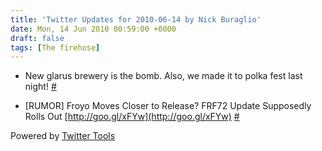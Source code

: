 ```yaml
---
title: 'Twitter Updates for 2010-06-14 by Nick Buraglio'
date: Mon, 14 Jun 2010 00:59:00 +0000
draft: false
tags: [The firehose]
---
```


  
*   New glarus brewery is the bomb. Also, we made it to polka fest last night! [#](http://twitter.com/buraglio/statuses/16072520650)
  
*   \[RUMOR\] Froyo Moves Closer to Release? FRF72 Update Supposedly Rolls Out [http://goo.gl/xFYw](http://goo.gl/xFYw) [#](http://twitter.com/buraglio/statuses/16114022053)
  

  

Powered by [Twitter Tools](http://alexking.org/projects/wordpress)